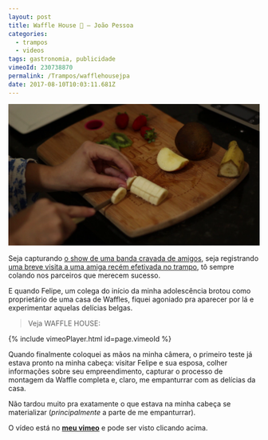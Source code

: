 ```yaml
---
layout: post
title: Waffle House 🥝 — João Pessoa
categories:
  - trampos
  - videos
tags: gastronomia, publicidade
vimeoId: 230738870
permalink: /Trampos/wafflehousejpa
date: 2017-08-10T10:03:11.681Z
---
```

![](/images/uploads/1_ow0u1j3qfdjglctmdrj38g.png)

Seja capturando [o show de uma banda cravada de amigos](/fotos/2017/08/10/vieira-at-redbull-breaktime-sessions.html), seja registrando [uma breve visita a uma amiga recém efetivada no trampo](/fotos/2017/08/10/barbearia-guedes.html), tô sempre colando nos parceiros que merecem sucesso.

E quando Felipe, um colega do início da minha adolescência brotou como proprietário de uma casa de Waffles, fiquei agoniado pra aparecer por lá e experimentar aquelas delícias belgas.

> Veja WAFFLE HOUSE:

{% include vimeoPlayer.html id=page.vimeoId %}

Quando finalmente coloquei as mãos na minha câmera, o primeiro teste já estava pronto na minha cabeça: visitar Felipe e sua esposa, colher informações sobre seu empreendimento, capturar o processo de montagem da Waffle completa e, claro, me empanturrar com as delícias da casa.

Não tardou muito pra exatamente o que estava na minha cabeça se materializar (*principalmente* a parte de me empanturrar).

O vídeo está no **[meu vimeo](https://vimeo.com/lawreano)** e pode ser visto clicando acima.

